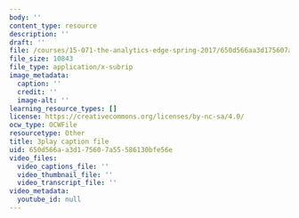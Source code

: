```yaml
---
body: ''
content_type: resource
description: ''
draft: ''
file: /courses/15-071-the-analytics-edge-spring-2017/650d566aa3d175607a55586130bfe56e_SBWns1XNcuY.srt
file_size: 10843
file_type: application/x-subrip
image_metadata:
  caption: ''
  credit: ''
  image-alt: ''
learning_resource_types: []
license: https://creativecommons.org/licenses/by-nc-sa/4.0/
ocw_type: OCWFile
resourcetype: Other
title: 3play caption file
uid: 650d566a-a3d1-7560-7a55-586130bfe56e
video_files:
  video_captions_file: ''
  video_thumbnail_file: ''
  video_transcript_file: ''
video_metadata:
  youtube_id: null
---
```

